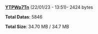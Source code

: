 [**YTPWp7Tn**](/data/YTPWp7Tn.txt) (22/01/23 - 13:51)- 2424 bytes

**Total Datas**: 5846

**Total Size**: 34.70 MB / 34.7 MB